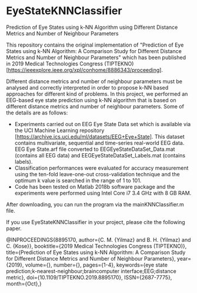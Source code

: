 # EyeStateKNNClassifier
Prediction of Eye States using k-NN Algorithm using Different Distance Metrics and Number of Neighbour Parameters

This repository contains the original implementation of "Prediction of Eye States using k-NN Algorithm: A Comparison Study for Different Distance Metrics and Number of Neighbour Parameters" which has been published in 2019 Medical Technologies Congress (TIPTEKNO) [https://ieeexplore.ieee.org/xpl/conhome/8886343/proceeding].

Different distance metrics and number of neighbour parameters must be analysed and correctly interpreted in order to propose k-NN based approaches for different kind of problems. In this project, we performed an EEG-based eye state prediction using k-NN algorithm that is based on different distance metrics and number of neighbour parameters. Some of the details are as follows:

- Experiments carried out on EEG Eye State Data set which is available via the UCI Machine Learning repository [https://archive.ics.uci.edu/ml/datasets/EEG+Eye+State]. This dataset contains multivariate, sequential and time-series real-world EEG data. EEG Eye State.arf file converted to EEGEyeStateDataSet_Data.mat (contains all EEG data) and EEGEyeStateDataSet_Labels.mat (contains labels).
- Classification performances were evaluated for accuracy measurement using the ten-fold leave-one-out cross-validation technique and the optimum k value is searched in the range of 1 to 101.
- Code has been tested on Matlab 2018b software package and the experiments were performed using Intel Core i7 3.4 GHz with 8 GB RAM.

After downloading, you can run the program via the mainKNNClassifier.m file.

If you use EyeStateKNNClassifier in your project, please cite the following paper.

@INPROCEEDINGS{8895170,
author={C. M. {Yilmaz} and B. H. {Yilmaz} and C. {Kose}},
booktitle={2019 Medical Technologies Congress (TIPTEKNO)},
title={Prediction of Eye States using k-NN Algorithm: A Comparison Study for Different Distance Metrics and Number of Neighbour Parameters},
year={2019},
volume={},
number={},
pages={1-4},
keywords={eye state prediction;k-nearest-neighbour;braincomputer interface;EEG;distance metric},
doi={10.1109/TIPTEKNO.2019.8895170},
ISSN={2687-7775},
month={Oct},}
